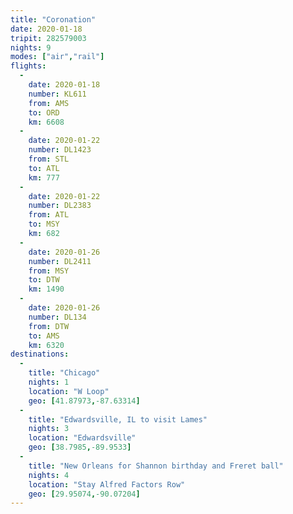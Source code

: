 ```yaml
---
title: "Coronation"
date: 2020-01-18
tripit: 282579003
nights: 9
modes: ["air","rail"]
flights:
  -
    date: 2020-01-18
    number: KL611
    from: AMS
    to: ORD
    km: 6608
  -
    date: 2020-01-22
    number: DL1423
    from: STL
    to: ATL
    km: 777
  -
    date: 2020-01-22
    number: DL2383
    from: ATL
    to: MSY
    km: 682
  -
    date: 2020-01-26
    number: DL2411
    from: MSY
    to: DTW
    km: 1490
  -
    date: 2020-01-26
    number: DL134
    from: DTW
    to: AMS
    km: 6320
destinations:
  -
    title: "Chicago"
    nights: 1
    location: "W Loop"
    geo: [41.87973,-87.63314]
  -
    title: "Edwardsville, IL to visit Lames"
    nights: 3
    location: "Edwardsville"
    geo: [38.7985,-89.9533]
  -
    title: "New Orleans for Shannon birthday and Freret ball"
    nights: 4
    location: "Stay Alfred Factors Row"
    geo: [29.95074,-90.07204]
---
```



